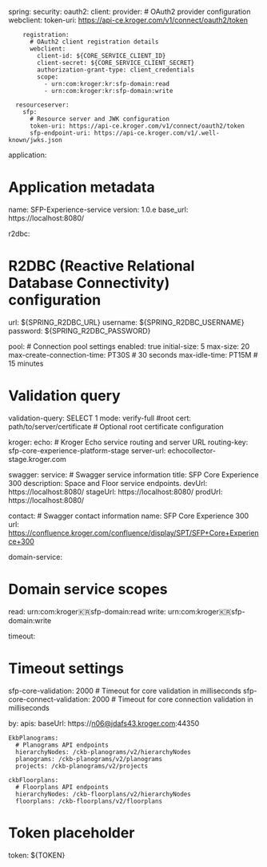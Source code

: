 spring:
  security:
    oauth2:
      client:
        provider:
          # OAuth2 provider configuration
          webclient:
            token-uri: https://api-ce.kroger.com/v1/connect/oauth2/token

        registration:
          # OAuth2 client registration details
          webclient:
            client-id: ${CORE_SERVICE_CLIENT_ID}
            client-secret: ${CORE_SERVICE_CLIENT_SECRET}
            authorization-grant-type: client_credentials
            scope:
              - urn:com:kroger:kr:sfp-domain:read
              - urn:com:kroger:kr:sfp-domain:write

      resourceserver:
        sfp:
          # Resource server and JWK configuration
          token-uri: https://api-ce.kroger.com/v1/connect/oauth2/token
          sfp-endpoint-uri: https://api-ce.kroger.com/v1/.well-known/jwks.json

application:
  # Application metadata
  name: SFP-Experience-service
  version: 1.0.e
  base_url: https://localhost:8080/

r2dbc:
  # R2DBC (Reactive Relational Database Connectivity) configuration
  url: ${SPRING_R2DBC_URL}
  username: ${SPRING_R2DBC_USERNAME}
  password: ${SPRING_R2DBC_PASSWORD}

  pool:
    # Connection pool settings
    enabled: true
    initial-size: 5
    max-size: 20
    max-create-connection-time: PT30S  # 30 seconds
    max-idle-time: PT15M  # 15 minutes

  # Validation query
  validation-query: SELECT 1
  mode: verify-full
  #root cert: path/to/server/certificate  # Optional root certificate configuration

kroger:
  echo:
    # Kroger Echo service routing and server URL
    routing-key: sfp-core-experience-platform-stage
    server-url: echocollector-stage.kroger.com

swagger:
  service:
    # Swagger service information
    title: SFP Core Experience 300
    description: Space and Floor service endpoints.
    devUrl: https://localhost:8080/
    stageUrl: https://localhost:8080/
    prodUrl: https://localhost:8080/

  contact:
    # Swagger contact information
    name: SFP Core Experience 300
    url: https://confluence.kroger.com/confluence/display/SPT/SFP+Core+Experience+300

domain-service:
  # Domain service scopes
  read: urn:com:kroger:kr:sfp-domain:read
  write: urn:com:kroger:kr:sfp-domain:write

timeout:
  # Timeout settings
  sfp-core-validation: 2000  # Timeout for core validation in milliseconds
  sfp-core-connect-validation: 2000  # Timeout for core connection validation in milliseconds

by:
  apis:
    baseUrl: https://n06@jdafs43.kroger.com:44350

    EkbPlanograms:
      # Planograms API endpoints
      hierarchyNodes: /ckb-planograms/v2/hierarchyNodes
      planograms: /ckb-planograms/v2/planograms
      projects: /ckb-planograms/v2/projects

    ckbFloorplans:
      # Floorplans API endpoints
      hierarchyNodes: /ckb-floorplans/v2/hierarchyNodes
      floorplans: /ckb-floorplans/v2/floorplans

# Token placeholder
token: ${TOKEN}
